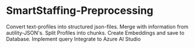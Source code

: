 # SmartStaffing-Preprocessing

Convert text-profiles into structured json-files.
Merge with information from autility-JSON's.
Split Profiles into chunks.
Create Embeddings and save to Database.
Implement query
Integrate to Azure AI Studio
